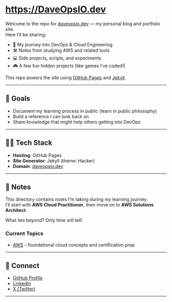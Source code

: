 # https://DaveOpsIO.dev
Welcome to the repo for [daveopsio.dev](https://daveopsio.dev) — my personal blog and portfolio site.  
Here I’ll be sharing:

- 🚀 My journey into DevOps & Cloud Engineering  
- 🛠️ Notes from studying AWS and related tools  
- 💻 Side projects, scripts, and experiments  
- 🎮 A few fun hidden projects (like games I’ve coded!)  

This repo powers the site using [GitHub Pages](https://pages.github.com/) and [Jekyll](https://jekyllrb.com/).

---

## 📌 Goals
- Document my learning process in public (learn in public philosophy)  
- Build a reference I can look back on  
- Share knowledge that might help others getting into DevOps  

---

## 🧑‍💻 Tech Stack
- **Hosting**: GitHub Pages  
- **Site Generator**: Jekyll (theme: Hacker)  
- **Domain**: [daveopsio.dev](https://daveopsio.dev)  

---

## 📝 Notes

This directory contains notes I’m taking during my learning journey.  
I’ll start with **AWS Cloud Practitioner**, then move on to **AWS Solutions Architect**.  

What lies beyond? Only time will tell!

### Current Topics
- [AWS](notes/aws/) – foundational cloud concepts and certification prep

---

## 🔗 Connect
- [GitHub Profile](https://github.com/daveopsio)  
- [LinkedIn](https://www.linkedin.com/in/david-alexander-charles/)  
- [X (Twitter)](https://x.com/DaveOpsIO)


---

